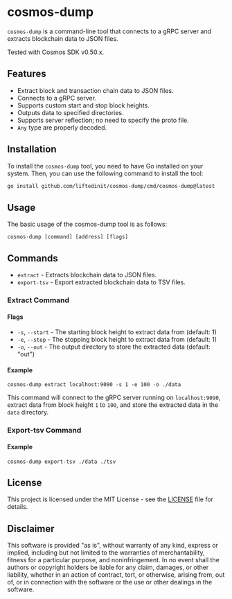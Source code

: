 # cosmos-dump

`cosmos-dump` is a command-line tool that connects to a gRPC server and extracts blockchain data to JSON files.

Tested with Cosmos SDK v0.50.x.

## Features

- Extract block and transaction chain data to JSON files.
- Connects to a gRPC server.
- Supports custom start and stop block heights.
- Outputs data to specified directories.
- Supports server reflection; no need to specify the proto file.
- `Any` type are properly decoded.

## Installation

To install the `cosmos-dump` tool, you need to have Go installed on your system. Then, you can use the following command to install the tool:

```sh
go install github.com/liftedinit/cosmos-dump/cmd/cosmos-dump@latest
```

## Usage
The basic usage of the cosmos-dump tool is as follows:
```shell
cosmos-dump [command] [address] [flags]
```

## Commands

- `extract` - Extracts blockchain data to JSON files.
- `export-tsv` - Export extracted blockchain data to TSV files.

### Extract Command

#### Flags

- `-s`, `--start` - The starting block height to extract data from (default: 1)
- `-e`, `--stop` - The stopping block height to extract data from (default: 1)
- `-o`, `--out` - The output directory to store the extracted data (default: "out")

#### Example

```shell
cosmos-dump extract localhost:9090 -s 1 -e 100 -o ./data
```

This command will connect to the gRPC server running on `localhost:9090`, extract data from block height `1` to `100`, and store the extracted data in the `data` directory.

### Export-tsv Command

#### Example

```shell
cosmos-dump export-tsv ./data ./tsv
```

## License

This project is licensed under the MIT License - see the [LICENSE](LICENSE) file for details.

## Disclaimer

This software is provided "as is", without warranty of any kind, express or implied, including but not limited to the warranties of merchantability, fitness for a particular purpose, and noninfringement. In no event shall the authors or copyright holders be liable for any claim, damages, or other liability, whether in an action of contract, tort, or otherwise, arising from, out of, or in connection with the software or the use or other dealings in the software.
